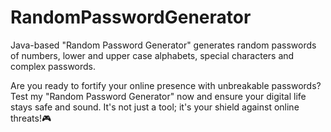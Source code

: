 # RandomPasswordGenerator
Java-based "Random Password Generator" generates random passwords of numbers, lower and upper case alphabets, special characters and complex passwords.

Are you ready to fortify your online presence with unbreakable passwords? Test my "Random Password Generator" now and ensure your digital life stays safe and sound. It's not just a tool; it's your shield against online threats!🎮
